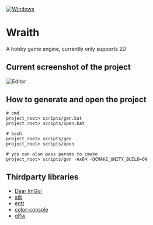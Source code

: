 [![Windows](https://github.com/KyaZero/Wraith/actions/workflows/windows.yml/badge.svg)](https://github.com/KyaZero/Wraith/actions/workflows/windows.yml)

# Wraith
A hobby game engine, currently only supports 2D

## Current screenshot of the project
![](https://i.imgur.com/ThYudl9.png "Editor")


## How to generate and open the project
```shell
# cmd
project_root> scripts/gen.bat
project_root> scripts/open.bat

# bash
project_root> scripts/gen
project_root> scripts/open

# you can also pass params to cmake
project_root> scripts/gen -Ax64 -DCMAKE_UNITY_BUILD=ON
```


## Thirdparty libraries
* [Dear ImGui](https://github.com/ocornut/imgui)
* [stb](https://github.com/nothings/stb#stb_libs)
* [entt](https://github.com/skypjack/entt)
* [color-console](https://github.com/imfl/color-console)
* [glfw](https://github.com/glfw/glfw)
